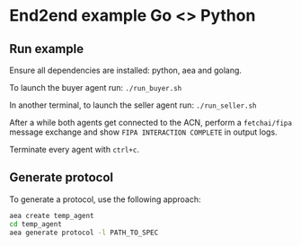 # End2end example Go <> Python

## Run example

Ensure all dependencies are installed: python, aea and golang.

To launch the buyer agent run:
`./run_buyer.sh`

In another terminal, to launch the seller agent run:
`./run_seller.sh`

After a while both agents get connected to the ACN, perform a `fetchai/fipa` message exchange and show `FIPA INTERACTION COMPLETE` in output logs.

Terminate every agent with `ctrl+c`.

## Generate protocol

To generate a protocol, use the following approach:

``` bash
aea create temp_agent
cd temp_agent
aea generate protocol -l PATH_TO_SPEC
